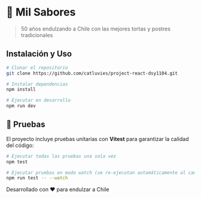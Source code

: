 # 🍰 Mil Sabores 

> 50 años endulzando a Chile con las mejores tortas y postres tradicionales

## Instalación y Uso

```bash
# Clonar el repositorio
git clone https://github.com/catluvies/project-react-dsy1104.git

# Instalar dependencias
npm install

# Ejecutar en desarrollo
npm run dev
```

## 🧪 Pruebas

El proyecto incluye pruebas unitarias con **Vitest** para garantizar la calidad del código:

```bash
# Ejecutar todas las pruebas una sola vez
npm test

# Ejecutar pruebas en modo watch (se re-ejecutan automáticamente al cambiar código)
npm run test -- --watch
```

Desarrollado con ❤️ para endulzar a Chile
